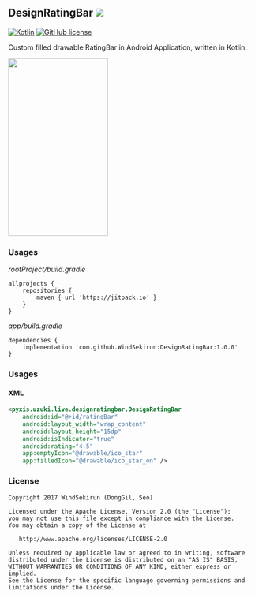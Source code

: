 ## DesignRatingBar [![](https://jitpack.io/v/WindSekirun/DesignRatingBar.svg)](https://jitpack.io/#WindSekirun/DesignRatingBar)

[![Kotlin](https://img.shields.io/badge/kotlin-1.2.0-blue.svg)](http://kotlinlang.org)	[![GitHub license](https://img.shields.io/badge/license-Apache%20License%202.0-blue.svg?style=flat)](http://www.apache.org/licenses/LICENSE-2.0)

Custom filled drawable RatingBar in Android Application, written in Kotlin. 

<img src="https://github.com/WindSekirun/DesignRatingBar/blob/master/sample.png" width="202" height="360">

### Usages
*rootProject/build.gradle*
```	
allprojects {
    repositories {
	    maven { url 'https://jitpack.io' }
    }
}
```

*app/build.gradle*
```
dependencies {
    implementation 'com.github.WindSekirun:DesignRatingBar:1.0.0'
}
```

### Usages

#### XML
```XML
<pyxis.uzuki.live.designratingbar.DesignRatingBar
    android:id="@+id/ratingBar"
    android:layout_width="wrap_content"
    android:layout_height="15dp"
    android:isIndicator="true"
    android:rating="4.5"
    app:emptyIcon="@drawable/ico_star"
    app:filledIcon="@drawable/ico_star_on" />
```

### License 
```
Copyright 2017 WindSekirun (DongGil, Seo)

Licensed under the Apache License, Version 2.0 (the "License");
you may not use this file except in compliance with the License.
You may obtain a copy of the License at

   http://www.apache.org/licenses/LICENSE-2.0

Unless required by applicable law or agreed to in writing, software
distributed under the License is distributed on an "AS IS" BASIS,
WITHOUT WARRANTIES OR CONDITIONS OF ANY KIND, either express or implied.
See the License for the specific language governing permissions and
limitations under the License.
```
